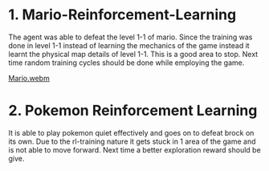 # 1. Mario-Reinforcement-Learning
The agent was able to defeat the level 1-1 of mario. Since the training was done in level 1-1 instead of learning the mechanics of the game instead it learnt the physical map details of level 1-1. This is a good area to stop. Next time random training cycles should be done while employing the game.

[Mario.webm](https://github.com/sacchinbhg/Mario-Reinforcement-Learning/assets/61612220/477348d4-aadd-49ef-9714-a56d160c4e1f)


# 2. Pokemon Reinforcement Learning
It is able to play pokemon quiet effectively and goes on to defeat brock on its own. Due to the rl-training nature it gets stuck in 1 area of the game and is not able to move forward. Next time a better exploration reward should be give.